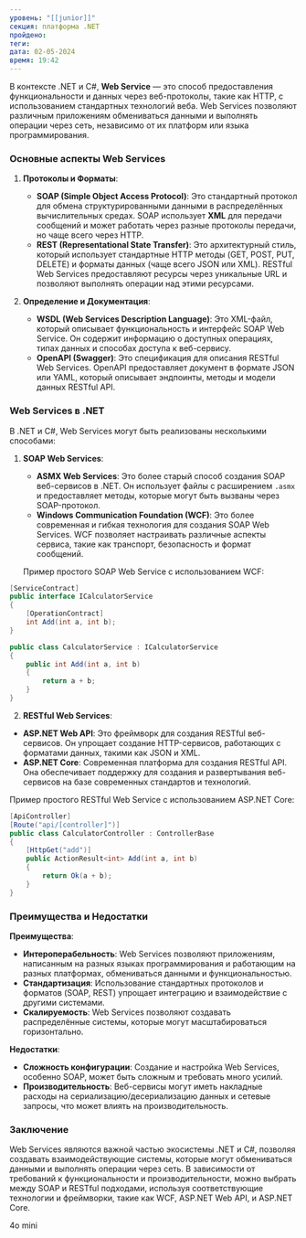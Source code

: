 ```yaml
---
уровень: "[[junior]]"
секция: платформа .NET
пройдено: 
теги: 
дата: 02-05-2024
время: 19:42
---
```


В контексте .NET и C#, **Web Service** — это способ предоставления функциональности и данных через веб-протоколы, такие как HTTP, с использованием стандартных технологий веба. Web Services позволяют различным приложениям обмениваться данными и выполнять операции через сеть, независимо от их платформ или языка программирования.

### Основные аспекты Web Services

1. **Протоколы и Форматы**:
    
    - **SOAP (Simple Object Access Protocol)**: Это стандартный протокол для обмена структурированными данными в распределённых вычислительных средах. SOAP использует **XML** для передачи сообщений и может работать через разные протоколы передачи, но чаще всего через HTTP.
    - **REST (Representational State Transfer)**: Это архитектурный стиль, который использует стандартные HTTP методы (GET, POST, PUT, DELETE) и форматы данных (чаще всего JSON или XML). RESTful Web Services предоставляют ресурсы через уникальные URL и позволяют выполнять операции над этими ресурсами.
2. **Определение и Документация**:
    
    - **WSDL (Web Services Description Language)**: Это XML-файл, который описывает функциональность и интерфейс SOAP Web Service. Он содержит информацию о доступных операциях, типах данных и способах доступа к веб-сервису.
    - **OpenAPI (Swagger)**: Это спецификация для описания RESTful Web Services. OpenAPI предоставляет документ в формате JSON или YAML, который описывает эндпоинты, методы и модели данных RESTful API.

### Web Services в .NET

В .NET и C#, Web Services могут быть реализованы несколькими способами:

1. **SOAP Web Services**:
    
    - **ASMX Web Services**: Это более старый способ создания SOAP веб-сервисов в .NET. Он использует файлы с расширением `.asmx` и предоставляет методы, которые могут быть вызваны через SOAP-протокол.
    - **Windows Communication Foundation (WCF)**: Это более современная и гибкая технология для создания SOAP Web Services. WCF позволяет настраивать различные аспекты сервиса, такие как транспорт, безопасность и формат сообщений.
    
    Пример простого SOAP Web Service с использованием WCF:

```c#
[ServiceContract]
public interface ICalculatorService
{
    [OperationContract]
    int Add(int a, int b);
}

public class CalculatorService : ICalculatorService
{
    public int Add(int a, int b)
    {
        return a + b;
    }
}
```

2. **RESTful Web Services**:

- **ASP.NET Web API**: Это фреймворк для создания RESTful веб-сервисов. Он упрощает создание HTTP-сервисов, работающих с форматами данных, такими как JSON и XML.
- **ASP.NET Core**: Современная платформа для создания RESTful API. Она обеспечивает поддержку для создания и развертывания веб-сервисов на базе современных стандартов и технологий.

Пример простого RESTful Web Service с использованием ASP.NET Core:

```c#
[ApiController]
[Route("api/[controller]")]
public class CalculatorController : ControllerBase
{
    [HttpGet("add")]
    public ActionResult<int> Add(int a, int b)
    {
        return Ok(a + b);
    }
}
```

### Преимущества и Недостатки

**Преимущества**:

- **Интероперабельность**: Web Services позволяют приложениям, написанным на разных языках программирования и работающим на разных платформах, обмениваться данными и функциональностью.
- **Стандартизация**: Использование стандартных протоколов и форматов (SOAP, REST) упрощает интеграцию и взаимодействие с другими системами.
- **Скалируемость**: Web Services позволяют создавать распределённые системы, которые могут масштабироваться горизонтально.

**Недостатки**:

- **Сложность конфигурации**: Создание и настройка Web Services, особенно SOAP, может быть сложным и требовать много усилий.
- **Производительность**: Веб-сервисы могут иметь накладные расходы на сериализацию/десериализацию данных и сетевые запросы, что может влиять на производительность.

### Заключение

Web Services являются важной частью экосистемы .NET и C#, позволяя создавать взаимодействующие системы, которые могут обмениваться данными и выполнять операции через сеть. В зависимости от требований к функциональности и производительности, можно выбрать между SOAP и RESTful подходами, используя соответствующие технологии и фреймворки, такие как WCF, ASP.NET Web API, и ASP.NET Core.

4o mini